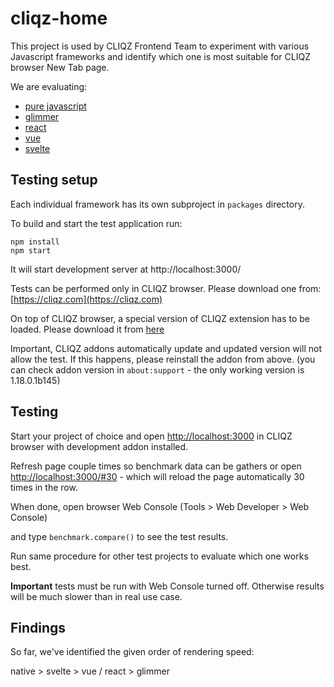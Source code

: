 # cliqz-home

This project is used by CLIQZ Frontend Team to experiment with various
Javascript frameworks and identify which one is most suitable for CLIQZ browser
New Tab page.

We are evaluating:
* [pure javascript](./packages/cliqz-home-native)
* [glimmer](./packages/cliqz-home-glimmer)
* [react](./packages/cliqz-home-react)
* [vue](./packages/cliqz-home-vue)
* [svelte](./packages/raureif-svelte)

## Testing setup

Each individual framework has its own subproject in `packages` directory.

To build and start the test application run:

```
npm install
npm start
```

It will start development server at http://localhost:3000/


Tests can be performed only in CLIQZ browser. Please download one from:
[https://cliqz.com](https://cliqz.com)

On top of CLIQZ browser, a special version of CLIQZ extension has to be loaded.
Please download it from [here](http://cdn2.cliqz.com/update/browser_beta/Cliqz.1.18.0.1b145.xpi)

Important, CLIQZ addons automatically update and updated version will not allow the test.
If this happens, please reinstall the addon from above.
(you can check addon version in `about:support` - the only working version is 1.18.0.1b145)

## Testing

Start your project of choice and open [http://localhost:3000](http://localhost:3000)
in CLIQZ browser with development addon installed.

Refresh page couple times so benchmark data can be gathers or open
[http://localhost:3000/#30](http://localhost:3000/#30) - which will reload
the page automatically 30 times in the row.

When done, open browser Web Console (Tools > Web Developer > Web Console)

and type `benchmark.compare()` to see the test results.

Run same procedure for other test projects to evaluate which one works best.


**Important** tests must be run with Web Console turned off. Otherwise results
will be much slower than in real use case.

## Findings

So far, we've identified the given order of rendering speed:

native > svelte > vue / react > glimmer



